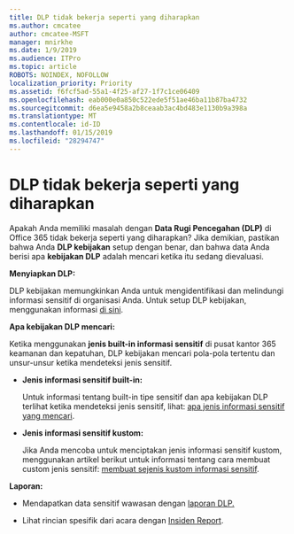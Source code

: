```yaml
---
title: DLP tidak bekerja seperti yang diharapkan
ms.author: cmcatee
author: cmcatee-MSFT
manager: mnirkhe
ms.date: 1/9/2019
ms.audience: ITPro
ms.topic: article
ROBOTS: NOINDEX, NOFOLLOW
localization_priority: Priority
ms.assetid: f6fcf5ad-55a1-4f25-af27-1f7c1ce06409
ms.openlocfilehash: eab000e0a850c522ede5f51ae46ba11b87ba4732
ms.sourcegitcommit: d6ea5e9458a2b8ceaab3ac4bd483e1130b9a398a
ms.translationtype: MT
ms.contentlocale: id-ID
ms.lasthandoff: 01/15/2019
ms.locfileid: "28294747"
---
```

# <a name="dlp-not-working-as-expected"></a>DLP tidak bekerja seperti yang diharapkan

Apakah Anda memiliki masalah dengan **Data Rugi Pencegahan (DLP)** di Office 365 tidak bekerja seperti yang diharapkan? Jika demikian, pastikan bahwa Anda **DLP kebijakan** setup dengan benar, dan bahwa data Anda berisi apa **kebijakan DLP** adalah mencari ketika itu sedang dievaluasi. 
  
 **Menyiapkan DLP:**
  
DLP kebijakan memungkinkan Anda untuk mengidentifikasi dan melindungi informasi sensitif di organisasi Anda. Untuk setup DLP kebijakan, menggunakan informasi [di sini](https://docs.microsoft.com/en-us/office365/securitycompliance/prevent-data-loss#set-up-dlp).
  
 **Apa kebijakan DLP mencari:**
  
Ketika menggunakan **jenis built-in informasi sensitif** di pusat kantor 365 keamanan dan kepatuhan, DLP kebijakan mencari pola-pola tertentu dan unsur-unsur ketika mendeteksi jenis sensitif. 
  
- **Jenis informasi sensitif built-in:**
    
    Untuk informasi tentang built-in tipe sensitif dan apa kebijakan DLP terlihat ketika mendeteksi jenis sensitif, lihat: [apa jenis informasi sensitif yang mencari](https://docs.microsoft.com/en-us/office365/securitycompliance/what-the-sensitive-information-types-look-for).
    
- **Jenis informasi sensitif kustom:**
    
    Jika Anda mencoba untuk menciptakan jenis informasi sensitif kustom, menggunakan artikel berikut untuk informasi tentang cara membuat custom jenis sensitif: [membuat sejenis kustom informasi sensitif](https://docs.microsoft.com/en-us/office365/securitycompliance/create-a-custom-sensitive-information-type).
    
 **Laporan:**
  
- Mendapatkan data sensitif wawasan dengan [laporan DLP.](https://docs.microsoft.com/en-us/office365/securitycompliance/data-loss-prevention-policies#dlp-reports)
    
- Lihat rincian spesifik dari acara dengan [Insiden Report](https://docs.microsoft.com/en-us/office365/securitycompliance/data-loss-prevention-policies#incident-reports).
    

